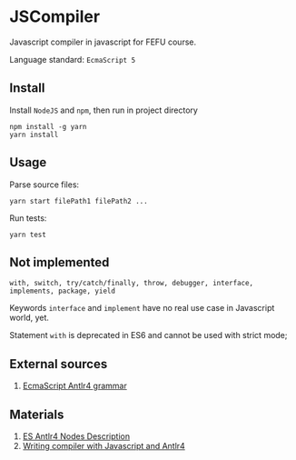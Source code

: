 # JSCompiler

Javascript compiler in javascript for FEFU course.

Language standard: ```EcmaScript 5```

## Install

Install ```NodeJS``` and ```npm```, then run in project directory

```
npm install -g yarn
yarn install
```

## Usage

Parse source files:
```
yarn start filePath1 filePath2 ...
```

Run tests:
```
yarn test
```

## Not implemented
```with, switch, try/catch/finally, throw, debugger, interface, implements, package, yield```

Keywords ```interface``` and ```implement``` have no real use case in Javascript world, yet.

Statement ```with``` is deprecated in ES6 and cannot be used with strict mode;
 
## External sources
1. [EcmaScript Antlr4 grammar](https://github.com/antlr/grammars-v4/tree/master/javascript/ecmascript)

## Materials
1. [ES Antlr4 Nodes Description](https://github.com/estree/estree/blob/master/es5.md)
2. [Writing compiler with Javascript and Antlr4](https://habr.com/ru/post/351906/)